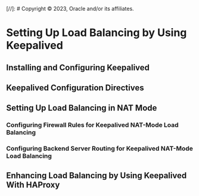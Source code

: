 [//]: # Copyright © 2023, Oracle and/or its affiliates.

# Setting Up Load Balancing by Using Keepalived

## Installing and Configuring Keepalived

## Keepalived Configuration Directives

## Setting Up Load Balancing in NAT Mode

### Configuring Firewall Rules for Keepalived NAT-Mode Load Balancing

### Configuring Backend Server Routing for Keepalived NAT-Mode Load Balancing

## Enhancing Load Balancing by Using Keepalived With HAProxy

